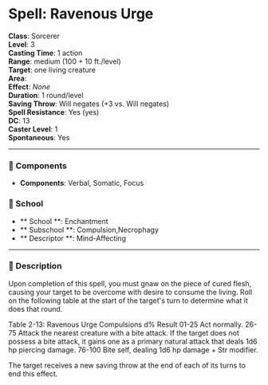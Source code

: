 
# Spell: Ravenous Urge
**Class**: Sorcerer  
**Level**: 3  
**Casting Time**: 1 action  
**Range**: medium (100 + 10 ft./level)  
**Target**: one living creature  
**Area**:   
**Effect**: _None_  
**Duration**: 1 round/level  
**Saving Throw**: Will negates (+3 vs. Will negates)  
**Spell Resistance**: Yes (yes)  
**DC**: 13  
**Caster Level**: 1  
**Spontaneous**: Yes

---

### 🔮 Components
- **Components**: Verbal, Somatic, Focus

### 🏫 School
- ** School **: Enchantment
- ** Subschool **: Compulsion,Necrophagy
- ** Descriptor **: Mind-Affecting
---

### 📜 Description
Upon completion of this spell, you must gnaw on the piece of cured flesh, causing your target to be overcome with desire to consume the living. Roll on the following table at the start of the target's turn to determine what it does that round.

Table 2-13: Ravenous Urge Compulsions 
d%            Result 
01-25       Act normally. 
26-75       Attack the nearest creature with a bite attack. If the target does not possess a bite attack, it gains one as a primary natural attack that deals 1d6 hp piercing damage. 
76-100     Bite self, dealing 1d6 hp damage + Str modifier.

The target receives a new saving throw at the end of each of its turns to end this effect.
